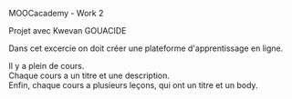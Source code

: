 MOOCacademy - Work 2

Projet avec Kwevan GOUACIDE


Dans cet excercie on doit créer une plateforme d'apprentissage en ligne.


Il y a plein de cours.  
Chaque cours a un titre et une description.    
Enfin, chaque cours a plusieurs leçons, qui ont un titre et un body.  



